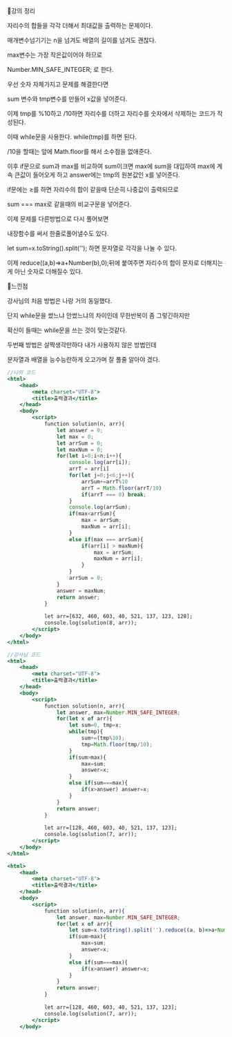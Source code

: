📌강의 정리

자리수의 합들을 각각 더해서 최대값을 출력하는 문제이다.

매개변수넘기기는 n을 넘겨도 배열의 길이를 넘겨도 괜찮다.

max변수는 가장 작은값이어야 하므로

Number.MIN_SAFE_INTEGER; 로 한다.

우선 숫자 자체가지고 문제를 해결한다면

sum 변수와 tmp변수를 만들어 x값을 넣어준다.

이제 tmp를 %10하고 /10하면 자리수를 더하고 자리수를 숫자에서 삭제하는 코드가 작성된다.

이때 while문을 사용한다. while(tmp)를 하면 된다.

/10을 할때는 앞에 Math.floor를 해서 소수점을 없애준다.

이후 if문으로 sum과 max를 비교하여 sum이크면 max에 sum을 대입하여 max에 계속 큰값이 들어오게 하고 answer에는 tmp의 원본값인 x를 넣어준다.

if문에는 ≥를 하면 자리수의 합이 같을때 단순히 나중값이 출력되므로 

sum === max로 같을때의 비교구문을 넣어준다.

이제 문제를 다른방법으로 다시 풀어보면 

내장함수를 써서 한줄로풀어낼수도 있다.

let sum=x.toString().split(''); 하면 문자열로 각각을 나눌 수 있다.

이제 reduce((a,b)⇒a+Number(b),0);뒤에 붙여주면 자리수의 합이 문자로 더해지는게 아닌 숫자로 더해질수 있다.

📌느낀점

강사님의 처음 방법은 나랑 거의 동일했다. 

단지 while문을 썼느냐 안썼느냐의 차이인데 무한반복이 좀 그렇긴하지만

확신이 들때는 while문을 쓰는 것이 맞는것같다.

두번째 방법은 살짝생각만하다 내가 사용하지 않은 방법인데

문자열과 배열을 능수능란하게 오고가며 잘 풀줄 알아야 겠다.

```jsx
//나의 코드
<html>
    <head>
        <meta charset="UTF-8">
        <title>출력결과</title>
    </head>
    <body>
        <script>
            function solution(n, arr){
                let answer = 0;
                let max = 0;
                let arrSum = 0;
                let maxNum = 0;
                for(let i=0;i<n;i++){
                    console.log(arr[i]);
                    arrT = arr[i]
                    for(let j=0;j<6;j++){
                        arrSum+=arrT%10
                        arrT = Math.floor(arrT/10)
                        if(arrT === 0) break;
                    }
                    console.log(arrSum);
                    if(max<arrSum){
                        max = arrSum;
                        maxNum = arr[i];
                    }
                    else if(max === arrSum){
                        if(arr[i] > maxNum){
                            max = arrSum;
                            maxNum = arr[i];
                        }
                    }
                    arrSum = 0;
                }
                answer = maxNum;
                return answer;
            }
            
            let arr=[632, 460, 603, 40, 521, 137, 123, 128];
            console.log(solution(8, arr));
        </script>
    </body>
</html>
```

```jsx
//강사님 코드
<html>
    <head>
        <meta charset="UTF-8">
        <title>출력결과</title>
    </head>
    <body>
        <script>
            function solution(n, arr){
                let answer, max=Number.MIN_SAFE_INTEGER;
                for(let x of arr){
                    let sum=0, tmp=x;
                    while(tmp){
                        sum+=(tmp%10);
                        tmp=Math.floor(tmp/10);
                    }
                    if(sum>max){
                        max=sum;
                        answer=x;
                    }
                    else if(sum===max){
                        if(x>answer) answer=x;
                    }
                }
                return answer;
            }
            
            let arr=[128, 460, 603, 40, 521, 137, 123];
            console.log(solution(7, arr));
        </script>
    </body>
</html>

<html>
    <head>
        <meta charset="UTF-8">
        <title>출력결과</title>
    </head>
    <body>
        <script>
            function solution(n, arr){
                let answer, max=Number.MIN_SAFE_INTEGER;
                for(let x of arr){
                    let sum=x.toString().split('').reduce((a, b)=>a+Number(b), 0);
                    if(sum>max){
                        max=sum;
                        answer=x;
                    }
                    else if(sum===max){
                        if(x>answer) answer=x;
                    }
                }
                return answer;
            }
            
            let arr=[128, 460, 603, 40, 521, 137, 123];
            console.log(solution(7, arr));
        </script>
    </body>
```
